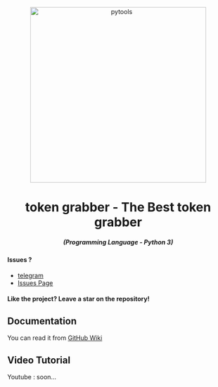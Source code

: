 <p align="center"><img src="https://cdn.discordapp.com/attachments/783376775517700096/966376388825342032/token_graber.png" width="400px" alt="pytools"></p>

<h1 align="center">token grabber - The Best token grabber</h1>
<em><h5 align="center">(Programming Language - Python 3)</h5></em>

#### Issues ? 
 * [telegram](https://t.me/ATLAS_TEAMM)
 * [Issues Page](#)
#### Like the project? Leave a star on the repository!

## Documentation

You can read it from [GitHub Wiki](#)

## Video Tutorial
Youtube : soon...
